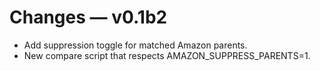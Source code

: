 # Changes — v0.1b2
- Add suppression toggle for matched Amazon parents.
- New compare script that respects AMAZON_SUPPRESS_PARENTS=1.
